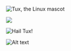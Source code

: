 
[//]: # (Image with alternative text)

![Tux, the Linux mascot](/assets/images/tux.png)


[//]: # (Image without alternative text)

![](/assets/favicon.ico)


[//]: # (Image with title)

![Hail Tux!](/assets/images/tux.png "Use linux, don't be crazy")


[//]: # (Image by reference)
  
![Alt text][id]

[id]: url/to/image  "Optional title attribute"
